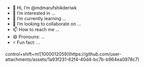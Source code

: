- 👋 Hi, I’m @mdmarufshikderiwk
- 👀 I’m interested in ...
- 🌱 I’m currently learning ...
- 💞️ I’m looking to collaborate on ...
- 📫 How to reach me ...
- 😄 Pronouns: ...
- ⚡ Fun fact: ...

<!---
mdmarufshikderiwk/mdmarufshikderiwk is a ✨ special ✨ repository because its `README.md` (this file) appears on your GitHub profile.
You can click the Preview link to take a look at your changes.
--->control+shift+m![1000012059](https://github.com/user-attachments/assets/1a93f231-62f4-40d4-bc7b-b964ea0978c7)
